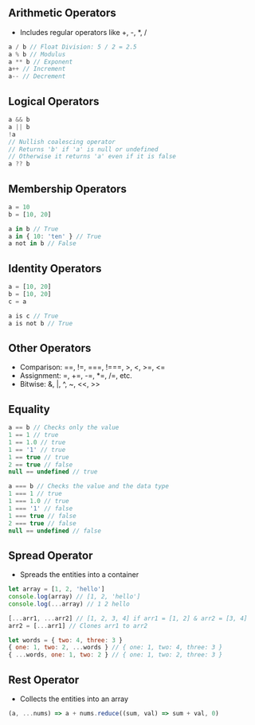 ## Arithmetic Operators
- Includes regular operators like +, -, *, /

```js
a / b // Float Division: 5 / 2 = 2.5
a % b // Modulus
a ** b // Exponent
a++ // Increment
a-- // Decrement
```

## Logical Operators
```js
a && b
a || b
!a
// Nullish coalescing operator
// Returns 'b' if 'a' is null or undefined
// Otherwise it returns 'a' even if it is false
a ?? b
```

## Membership Operators
```js
a = 10
b = [10, 20]

a in b // True
a in { 10: 'ten' } // True
a not in b // False
```

## Identity Operators
```js
a = [10, 20]
b = [10, 20]
c = a

a is c // True
a is not b // True
```

## Other Operators
- Comparison: ==, !=, ===, !===, >, <, >=, <=
- Assignment: =, +=, -=, *=, /=, etc.
- Bitwise: &, |, ^, ~, <<, >>

## Equality
```js
a == b // Checks only the value
1 == 1 // true
1 == 1.0 // true
1 == '1' // true
1 == true // true
2 == true // false
null == undefined // true

a === b // Checks the value and the data type
1 === 1 // true
1 === 1.0 // true
1 === '1' // false
1 === true // false
2 === true // false
null == undefined // false
```

## Spread Operator
- Spreads the entities into a container

```js
let array = [1, 2, 'hello']
console.log(array) // [1, 2, 'hello']
console.log(...array) // 1 2 hello

[...arr1, ...arr2] // [1, 2, 3, 4] if arr1 = [1, 2] & arr2 = [3, 4]
arr2 = [...arr1] // Clones arr1 to arr2

let words = { two: 4, three: 3 }
{ one: 1, two: 2, ...words } // { one: 1, two: 4, three: 3 }
{ ...words, one: 1, two: 2 } // { one: 1, two: 2, three: 3 }
```

## Rest Operator
- Collects the entities into an array

```js
(a, ...nums) => a + nums.reduce((sum, val) => sum + val, 0)
```
